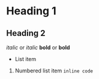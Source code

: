# Heading 1
## Heading 2
*italic* or _italic_
**bold** or __bold__
- List item
1. Numbered list item
`` inline code ``